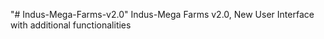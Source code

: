 "# Indus-Mega-Farms-v2.0" 
Indus-Mega Farms v2.0, New User Interface with additional functionalities
